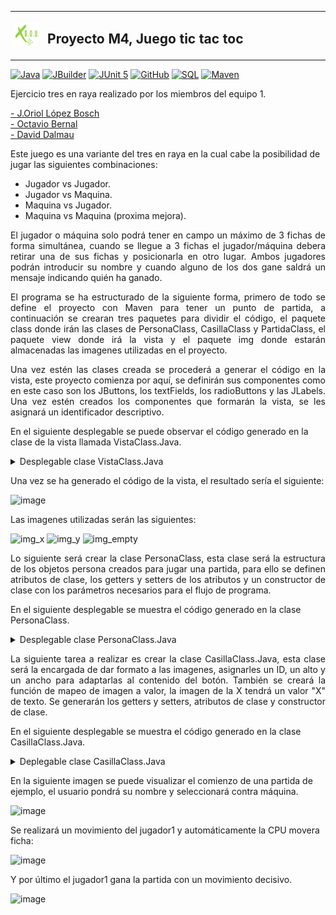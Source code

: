 <table>
 <tr>
    <td width="100px"><img src="https://github.com/OctavioBernalGH/BTC_Reus2022_UD16/blob/main/dou_logo.png" alt="Team DOU"/></td>
  <td width="1000px"> <h2> Proyecto M4, Juego tic tac toc </h2> </td>
  
 </tr>
</table>
 
[![Java](https://img.shields.io/badge/Java-FrontEnd-informational)]()
[![JBuilder](https://img.shields.io/badge/JBuilder-View-critical)]()
[![JUnit 5](https://img.shields.io/badge/JUnit%205-Testing-success)]()
[![GitHub](https://img.shields.io/badge/GitHub-Repository-lightgrey)]()
[![SQL](https://img.shields.io/badge/SQL-DataBase-yellowgreen)]()
[![Maven](https://img.shields.io/badge/Maven-ProjectStructure-blueviolet)]()
 
Ejercicio tres en raya realizado por los miembros del equipo 1.

  [- J.Oriol López Bosch](https://github.com/mednologic)<br>
  [- Octavio Bernal](https://github.com/OctavioBernalGH)<br>
  [- David Dalmau](https://github.com/DavidDalmauDieguez)

 Este juego es una variante del tres en raya en la cual cabe la posibilidad de jugar las siguientes combinaciones:
  - Jugador vs Jugador.
  - Jugador vs Maquina.
  - Maquina vs Jugador.
  - Maquina vs Maquina (proxima mejora).

<p align="justify">El jugador o máquina solo podrá tener en campo un máximo de 3 fichas de forma simultánea, cuando se llegue a 3 fichas el jugador/máquina debera retirar una de sus fichas y posicionarla en otro lugar. Ambos jugadores podrán introducir su nombre y cuando alguno de los dos gane saldrá un mensaje indicando quién ha ganado.</p>

<p align="justify">El programa se ha estructurado de la siguiente forma, primero de todo se define el proyecto con Maven para tener un punto de partida, a continuación se crearan tres paquetes para dividir el código, el paquete class donde irán las clases de PersonaClass, CasillaClass y PartidaClass, el paquete view donde irá la vista y el paquete img donde estarán almacenadas las imagenes utilizadas en el proyecto.</p>

<p align="justify">Una vez estén las clases creada se procederá a generar el código en la vista, este proyecto comienza por aquí, se definirán sus componentes como en este caso son los JButtons, los textFields, los radioButtons y las JLabels. Una vez estén creados los componentes que formarán la vista, se les asignará un identificador descriptivo.</p>

En el siguiente desplegable se puede observar el código generado en la clase de la vista llamada VistaClass.Java.

<details>
 <summary>Desplegable clase VistaClass.Java</summary>
 
 <br>
 
 ```java
package BTC_Reus2022_M4.tiktaktok.View;

/**
 * @author Josep Oriol López Bosch
 * @author David Dalmau Dieguez
 * @author Octavio Bernal Vilana
 * @version 0.0.1
 * @date 05/05/2022
 */
import java.awt.EventQueue;
import java.awt.event.ActionEvent;
import java.awt.event.ActionListener;
import java.util.ArrayList;
import java.util.List;
import java.util.Random;

import javax.swing.JFrame;
import javax.swing.ButtonGroup;
import javax.swing.JButton;
import javax.swing.JLabel;
import javax.swing.JOptionPane;
import javax.swing.JTextField;
import javax.swing.JRadioButton;
import BTC_Reus2022_M4.tiktaktok.Class.CasillaClass;
import BTC_Reus2022_M4.tiktaktok.Class.PersonaClass;
import BTC_Reus2022_M4.tiktaktok.Class.partidaClass;

public class VistaClass implements ActionListener{
	
	public Random rand = new Random();

	private JFrame frame;
	private JTextField txt_Nombre_Jugador_1;
	private JTextField txt_Nombre_Jugador_2;
	private final int WIDTH=100;
	private final int HEIGHT=100;
	public CasillaClass casilla;
	public CasillaClass btn_1;
	public CasillaClass btn_2;
	public CasillaClass btn_3;
	public CasillaClass btn_4;
	public CasillaClass btn_5;
	public CasillaClass btn_6;
	public CasillaClass btn_7;
	public CasillaClass btn_8;
	public CasillaClass btn_9;

	public PersonaClass jugador1;
	public PersonaClass jugador2;
	public partidaClass partidaActiva;
	
	int fichasPlayer1	=0;
	int fichasPlayer2	=0;
	int fichasCPU1		=0;
	int fichasCPU2		=0;
	
	JRadioButton radio_Humano_Jugador_2;
	JRadioButton radio_Humano_Jugador_1;
	
	public List <CasillaClass> listCasillas = new ArrayList<CasillaClass>();
	public List <CasillaClass> casillasVaciasList = new ArrayList<CasillaClass>();
	public List <CasillaClass> casillasXList = new ArrayList<CasillaClass>();
	public List <CasillaClass> casillasYList = new ArrayList<CasillaClass>();	
	

	/**
	 * Launch the application.
	 */
	public static void main(String[] args) {
		EventQueue.invokeLater(new Runnable() {
			public void run() {
				try {
					VistaClass window = new VistaClass();
					window.frame.setVisible(true);
				} catch (Exception e) {
					e.printStackTrace();
				}
			}
		});
	}

	/**
	 * Create the application.
	 */
	public VistaClass() {
		initialize();
	}

	/**
	 * Initialize the contents of the frame.
	 */
	private void initialize() {
		

		//Declaration	
		frame = new JFrame();
		frame.setBounds(100, 100, 769, 383);
		frame.setDefaultCloseOperation(JFrame.EXIT_ON_CLOSE);
		frame.getContentPane().setLayout(null);
		btn_1 									= new CasillaClass(0,WIDTH, HEIGHT);// Posición fila 1 columna 1
		btn_2 									= new CasillaClass(1,WIDTH, HEIGHT);// Posición fila 1 columna 2
		btn_3 									= new CasillaClass(2,WIDTH, HEIGHT);// Posición fila 1 columna 3
		btn_4 									= new CasillaClass(3,WIDTH, HEIGHT);// Posición fila 2 columna 1
		btn_5 									= new CasillaClass(4,WIDTH, HEIGHT);// Posición fila 2 columna 2
		btn_6 									= new CasillaClass(5,WIDTH, HEIGHT);// Posición fila 2 columna 3
		btn_7 									= new CasillaClass(6,WIDTH, HEIGHT);// Posición fila 3 columna 1
		btn_8 									= new CasillaClass(7,WIDTH, HEIGHT);// Posición fila 3 columna 2
		btn_9 									= new CasillaClass(8,WIDTH, HEIGHT);// Posición fila 3 columna 3
		
		JButton btn_Nueva_Partida 				= new JButton("Nueva Partida");
		btn_Nueva_Partida.addActionListener(new ActionListener() {
			public void actionPerformed(ActionEvent e) {
				nuevaPartida();
			}
		});
		JLabel lbl_Jugador_1 					= new JLabel("Jugador 1");
		JLabel lbl_Nombre_Jugador_1 			= new JLabel("Nombre");
		JLabel lbl_Jugador_2 					= new JLabel("Jugador 2");
		txt_Nombre_Jugador_1 					= new JTextField();
		JLabel lbl_Nombre_Jugador_2 			= new JLabel("Nombre");
		JLabel lbl_Tipo_Jugador_1 				= new JLabel("Tipo:");
		JLabel lbl_Tipo_Jugador_2 				= new JLabel("Tipo:");
		radio_Humano_Jugador_1 	= new JRadioButton("Humano");// Adding radioButton  jugador 1 al grupo de botones.
		radio_Humano_Jugador_1.setSelected(true);
		JRadioButton radio_CPU_Jugador_1 		= new JRadioButton("CPU");
		radio_Humano_Jugador_2 	= new JRadioButton("Humano");// Adding radioButton  jugador 2 al grupo de botones.
		radio_Humano_Jugador_2.setSelected(true);
		JRadioButton radio_CPU_Jugador_2 		= new JRadioButton("CPU");
		ButtonGroup grupoRadioButtonJugador1 	= new ButtonGroup();// Se crea una instancia de la clase ButtonGroup para el jugador 1.
		ButtonGroup grupoRadioButtonJugador2 	= new ButtonGroup();// Se crea una instancia de la clase ButtonGroup para el jugador 2.
		txt_Nombre_Jugador_2 					= new JTextField();
		JButton btn_Comenzar_Partida 			= new JButton("Comenzar Partida");
		asignarCasillaAList();
		//Seteamos todas las casillas en false a la espera de una nueva partida
		for(CasillaClass casilla: listCasillas) {
					casilla.setEnabled(false);
				}

		//Parameterizing		
		btn_1.setBounds(10, 10, WIDTH, HEIGHT);
		btn_2.setBounds(120, 10, WIDTH, HEIGHT);
		btn_3.setBounds(230, 10, WIDTH, HEIGHT);
		btn_4.setBounds(10, 120, WIDTH, HEIGHT);
		btn_5.setBounds(120, 120, WIDTH, HEIGHT);
		btn_6.setBounds(230, 120, WIDTH, HEIGHT);
		btn_7.setBounds(10, 230, WIDTH, HEIGHT);
		btn_8.setBounds(120, 230, WIDTH, HEIGHT);
		btn_9.setBounds(230, 230, WIDTH, HEIGHT);
		btn_Nueva_Partida.setBounds(420, 252, 137, 23);
		lbl_Jugador_1.setBounds(382, 38, 63, 14);
		lbl_Nombre_Jugador_1.setBounds(382, 63, 63, 14);
		txt_Nombre_Jugador_1.setBounds(455, 60, 128, 20);
		txt_Nombre_Jugador_1.setColumns(10);
		lbl_Jugador_2.setBounds(382, 149, 63, 14);
		lbl_Nombre_Jugador_2.setBounds(382, 174, 63, 14);
		txt_Nombre_Jugador_2.setColumns(10);
		txt_Nombre_Jugador_2.setBounds(455, 171, 128, 20);
		lbl_Tipo_Jugador_1.setBounds(382, 108, 46, 14);
		lbl_Tipo_Jugador_2.setBounds(382, 214, 46, 14);
		radio_Humano_Jugador_1.setBounds(455, 104, 85, 23);
		radio_CPU_Jugador_1.setBounds(602, 104, 74, 23);
		radio_Humano_Jugador_2.setBounds(455, 210, 85, 23);
		radio_CPU_Jugador_2.setBounds(602, 210, 74, 23);
		btn_Comenzar_Partida.setBounds(420, 286, 137, 23);

		//ActionListeners
		btn_1.addActionListener(this);
		btn_2.addActionListener(this);
		btn_3.addActionListener(this);
		btn_4.addActionListener(this);
		btn_5.addActionListener(this);
		btn_6.addActionListener(this);
		btn_7.addActionListener(this);
		btn_8.addActionListener(this);
		btn_9.addActionListener(this);


		//Adding to content Panel the components
		grupoRadioButtonJugador1.add(radio_Humano_Jugador_1);
		grupoRadioButtonJugador1.add(radio_CPU_Jugador_1);
		grupoRadioButtonJugador2.add(radio_Humano_Jugador_2);
		grupoRadioButtonJugador2.add(radio_CPU_Jugador_2);
		frame.getContentPane().add(txt_Nombre_Jugador_1);
		frame.getContentPane().add(btn_Comenzar_Partida);
		frame.getContentPane().add(radio_CPU_Jugador_2);
		frame.getContentPane().add(radio_Humano_Jugador_2);
		frame.getContentPane().add(radio_CPU_Jugador_1);
		frame.getContentPane().add(radio_Humano_Jugador_1);
		frame.getContentPane().add(lbl_Tipo_Jugador_2);
		frame.getContentPane().add(lbl_Tipo_Jugador_1);
		frame.getContentPane().add(txt_Nombre_Jugador_2);
		frame.getContentPane().add(lbl_Nombre_Jugador_2);
		frame.getContentPane().add(lbl_Jugador_2);
		frame.getContentPane().add(lbl_Nombre_Jugador_1);
		frame.getContentPane().add(lbl_Jugador_1);
		frame.getContentPane().add(btn_Nueva_Partida);
		frame.getContentPane().add(btn_9);
		frame.getContentPane().add(btn_8);
		frame.getContentPane().add(btn_7);
		frame.getContentPane().add(btn_6);
		frame.getContentPane().add(btn_5);
		frame.getContentPane().add(btn_4);
		frame.getContentPane().add(btn_3);
		frame.getContentPane().add(btn_2);
		frame.getContentPane().add(btn_1);

	}

	@Override
	public void actionPerformed(ActionEvent e) {
		//Getting info from the event
		CasillaClass btnPress = (CasillaClass)e.getSource();
		//Getting the text of the widget
		int name = btnPress.getIdCasilla();
		//Switching the action request
		switch(name) {
		case 0:
			jugada(btn_1);
			break;
		case 1:
			jugada(btn_2);
			break;
		case 2:
			jugada(btn_3);
			break;
		case 3:
			jugada(btn_4);
			break;
		case 4:
			jugada(btn_5);
			break;
		case 5:
			jugada(btn_6);
			break;
		case 6:
			jugada(btn_7);
			break;
		case 7:
			jugada(btn_8);
			break;
		case 8:
			jugada(btn_9);
			break;
		}

	}

	/**
	 * 
	 */
	public void jugada(CasillaClass casillaActiva) {
		//Switch para determinar el jugador
		switch(quienVa()) {
			case 1: //Player 1
				turno(casillaActiva, 'X', fichasPlayer1);
				//TODO: SI JUGADOR 1 ES ROBOT JUGADA RANDDOM
				
				if(jugador2.getTipoJugador()==1) {
					turnoCPU(2, fichasCPU2);
				}
				break;
			case 2:
				
				if(jugador2.getTipoJugador()==1) {
					//Generating a random choose of field
					int casillaRandom = (int)Math.floor(Math.random()*(8-0+1)+0);
				
					turno(listCasillas.get(casillaRandom), 'Y', fichasPlayer1);
				}else {
					turno(casillaActiva, 'Y', fichasPlayer2);
				}
				break;
		}
	}
	public void turno(CasillaClass casillaActiva, char valorFicha, int fichasPlayer) {
			
			if(casillaActiva.getMarcadoCon()=='V') { //Casilla vacia
				if(fichasPlayer<3) {//Jugador tiene menos de 3 fichas
			
					//Todo setFicha y cambiar turno
					casillaActiva.marcadoCasilla(quienVa());
					if(valorFicha=='X') {
						fichasPlayer1++;
					}else {
						fichasPlayer2++;
					}
		
					comprobarGanador();
					cambiarTurno();
				}
			}else {//Esta marcada con x o Y
				if(fichasPlayer==3) {//Si el jugador tiene 3 en el tablero
					if(casillaActiva.getMarcadoCon()==valorFicha) {
						casillaActiva.setVacio();
						if(valorFicha=='X') {
							fichasPlayer1--;
						}else {
							fichasPlayer2--;
						}
					}
					
				}
				
			}
		}
	public void turnoCPU(int valorFicha, int fichasPlayer) {
		int numRandom;
		//casillasVaciasList = new ArrayList <CasillaClass>();
		if(fichasCPU2<3) {
			//Buscamos las casillas vacias
			listarCasillasVacias();
			numRandom= rand.nextInt(casillasVaciasList.size());
			//De las casillas vacias elegimos una random
			casillasVaciasList.get(numRandom).marcadoCasilla(valorFicha);
			fichasCPU2++;
			comprobarGanador();
			
			cambiarTurno();
		}else{
			//Buscamos las casillas con la Y
			listarCasillasY();
			numRandom= rand.nextInt(casillasYList.size());
			//elegimos una de ellas random y la vaciamos
			casillasYList.get(numRandom).setVacio();
			fichasCPU2--;
			//Buscamos las casillas vacias
			listarCasillasVacias();
			numRandom= rand.nextInt(casillasVaciasList.size());
			//De las casillas vacias elegimos una random        
			casillasVaciasList.get(numRandom).marcadoCasilla(valorFicha);
			fichasCPU2++;
			comprobarGanador();
			
			cambiarTurno();
		}
		
	}
	private void listarCasillasX() {
		casillasXList.clear();
		for(CasillaClass casilla : listCasillas) {
			//TODO: limpiarArray;
			if(casilla.getMarcadoCon()=='X') {
				casillasXList.add(casilla);
			}
		}
	}
	private void listarCasillasY() {
		casillasYList.clear();
		for(CasillaClass casilla : listCasillas) {
			//TODO: limpiarArray;
			if(casilla.getMarcadoCon()=='Y') {
				casillasYList.add(casilla);
			}
		}
	}
	private void listarCasillasVacias() {
		casillasVaciasList.clear();
		for(CasillaClass casilla : listCasillas) {
			//TODO: limpiarArray;
			if(casilla.getMarcadoCon()=='V') {
				casillasVaciasList.add(casilla);
			}
		}
	}
	private void setFichaMenor3(int fichasPlayer, int numRandom, int valorFicha) {
		
		//Jugador tiene menos de 3 fichas
		
				
		//SetFicha y cambiar turno
				listCasillas.get(numRandom).marcadoCasilla(valorFicha);
				comprobarGanador();	
				fichasCPU1++;
				cambiarTurnoCPU();
				//cambiarTurno();
		
	}

	private void setCasillaYCambioTurno(int numRandom, int valorFicha ) {
		listCasillas.get(numRandom).marcadoCasilla(valorFicha);
		fichasCPU1++;
		cambiarTurno();
	}

	//Funcion para saber si la casilla esta llena
	private Boolean casillaLlena(int numRandom) {
		boolean flag = false;
		if(!casillaRandomVacia(numRandom)) {
			flag = true;
		}
		return flag;
	}

	private boolean casillaRandomVacia(int numRandom) {
	
		return listCasillas.get(numRandom).getMarcadoCon()=='V';
		
	}


	public void nuevaPartida() {
		//Control for kind of players
		fichasPlayer1	=0;
		fichasPlayer2	=0;
		fichasCPU1		=0;
		fichasCPU2		=0;
		int cpu1=0;
		int cpu2=0;
		if(!radio_Humano_Jugador_1.isSelected()) {
			cpu1=1;
		}
		if(!radio_Humano_Jugador_2.isSelected()) {
			cpu2=1;
		}
		jugador1 = new PersonaClass(txt_Nombre_Jugador_1.getText(), cpu1, 0, 'X');
		jugador2 = new PersonaClass(txt_Nombre_Jugador_2.getText(), cpu2, 0, 'Y');
		partidaActiva = new partidaClass();
		JOptionPane.showMessageDialog(null, "Suerte!! Turno de: "+txt_Nombre_Jugador_1.getText());
		for(CasillaClass casilla: listCasillas) {
			casilla.setVacio();
			casilla.setEnabled(true);
		}
		jugador1.setEsTuTurno(true);	
	}
	public void comprobarGanador() {
		partidaClass.asignarValoresAChars(listCasillas);
	}

	// Asignamos los valores de la lista a cada boton
	public void asignarCasillaAList() {
		listCasillas.add(btn_1);
		listCasillas.add(btn_2);
		listCasillas.add(btn_3);
		listCasillas.add(btn_4);
		listCasillas.add(btn_5);
		listCasillas.add(btn_6);
		listCasillas.add(btn_7);
		listCasillas.add(btn_8);
		listCasillas.add(btn_9);
		
		
	}
	
	// Funcion para los turnos de los jugadores
	public int quienVa() {
		if(jugador1.getEsTuTurno()) {
			return 1; // Jugador1	
		} else {
			return 2; // Jugador2
		}

	}

	// Funcion para ver los valores de las casillas
	public boolean comprobarNumeroCasillasJugador(PersonaClass jugadorN) {
		boolean flag = false;
		if(jugadorN.getFichasPosicionadas() < 3) {
			flag = true;

		}
		return flag;
	}

	// Funcion para ver de quien es el turno
	public PersonaClass quienVaPersonaClass() {
		if(jugador1.getEsTuTurno()) {
			return jugador1; // Jugador1	
		} else {
			return jugador2; // Jugador2
		}

	}
	
	// Funcion para saber que la casilla esta vacia
	public boolean comprobarFichaVacia(CasillaClass casillaAComprobar) {
		boolean flag = false;

		if (casillaAComprobar.getMarcadoCon() == 'V') {
			flag = true;
		}
		return flag;
	}

	// Comprueba que la casilla tenga o una X o una Y
	public char comprobarFichaXY(CasillaClass casillaComprobar) {
		char flag = 'A';

		if (casillaComprobar.getMarcadoCon() == 'X') {
			flag = 'X';
		} else {
			flag = 'Y';
		}

		return flag;

	}
	public void cambiarTurnoCPU() {
		
			jugador1.setEsTuTurno(true);
			jugador2.setEsTuTurno(false);
		
	}
	// Funcion para el cambio de turno
	public void cambiarTurno() {
		if (jugador1.getEsTuTurno()) {
			jugador2.setEsTuTurno(true);
			jugador1.setEsTuTurno(false);
		} else {
			jugador1.setEsTuTurno(true);
			jugador2.setEsTuTurno(false);
		}
	}
}
 
 ```
 
</details>

Una vez se ha generado el código de la vista, el resultado sería el siguiente:
	
![image](https://user-images.githubusercontent.com/103035621/167820394-32a1ddc3-cc51-422c-8b8d-49a83894c03b.png)
	
Las imagenes utilizadas serán las siguientes:
	
![img_x](https://user-images.githubusercontent.com/103035621/167822152-eb987709-092a-4c99-b5cc-7b769ad80f4b.png)
![img_y](https://user-images.githubusercontent.com/103035621/167822157-70e31c96-c213-48f5-8193-f31ff2346323.png)
![img_empty](https://user-images.githubusercontent.com/103035621/167822160-d65d76d8-8778-4b29-a99e-ac3da928b77d.png)

<p align="justify">Lo siguiente será crear la clase PersonaClass, esta clase será la estructura de los objetos persona creados para jugar una partida, para ello se definen atributos de clase, los getters y setters de los atributos y un constructor de clase con los parámetros necesarios para el flujo de programa.</p>

En el siguiente desplegable se muestra el código generado en la clase PersonaClass.
	
<details>
	<summary>Desplegable clase PersonaClass.Java</summary>
<br>	
	
```java
	
package BTC_Reus2022_M4.tiktaktok.Class;

/**
 * @author Josep Oriol López Bosch
 * @author David Dalmau Dieguez
 * @author Octavio Bernal Vilana
 * @version 0.0.1
 * @date 05/05/2022
 */
public class PersonaClass {

	// Se definen los atributos de clase
	private String nombre = ""; //Name of the gamer
	private int tipoJugador = 0; //0 person, 1 cpu
	private int fichasPosicionadas = 0; //Number of "fichas on the board"
	private char fichaAsociada = 'V'; //Kind of "ficha" 'x' or 'y'
	private boolean esTuTurno = false;

	// Se define constructor de clase con todos los parámetros
	public PersonaClass(String nombre, int tipoJugador, int fichasPosicionadas, char fichaAsociada) {
		this.nombre = nombre;
		this.tipoJugador = tipoJugador;
		this.fichasPosicionadas = fichasPosicionadas;
		this.fichaAsociada = fichaAsociada;
	}

	// Se definen los Getters & Setters de todos los atributos de clase.
	/**
	 * @return the nombre
	 */
	public String getNombre() {
		return nombre;
	}

	/**
	 * @param nombre the nombre to set
	 */
	public void setNombre(String nombre) {
		this.nombre = nombre;
	}

	/**
	 * @return the tipoJugador
	 */
	public int getTipoJugador() {
		return tipoJugador;
	}

	/**
	 * @param tipoJugador the tipoJugador to set
	 */
	public void setTipoJugador(int tipoJugador) {
		this.tipoJugador = tipoJugador;
	}

	/**
	 * @return the fichasPosicionadas
	 */
	public int getFichasPosicionadas() {
		return fichasPosicionadas;
	}

	/**
	 * @param fichasPosicionadas the fichasPosicionadas to set
	 */
	public void setFichasPosicionadas(int fichasPosicionadas) {
		this.fichasPosicionadas = fichasPosicionadas;
	}

	/**
	 * @return the fichaAsociada
	 */
	public char getFichaAsociada() {
		return fichaAsociada;
	}

	/**
	 * @param fichaAsociada the fichaAsociada to set
	 */
	public void setFichaAsociada(char fichaAsociada) {
		this.fichaAsociada = fichaAsociada;
	}
	
	public boolean getEsTuTurno() {
		return esTuTurno;
	}
	
	public void setEsTuTurno(boolean esTuTurno) {
		this.esTuTurno = esTuTurno;
	}

	}
```
	
</details>	
	
<p align="justify">La siguiente tarea a realizar es crear la clase CasillaClass.Java, esta clase será la encargada de dar formato a las imagenes, asignarles un ID, un alto y un ancho para adaptarlas al contenido del botón. También se creará la función de mapeo de imagen a valor, la imagen de la X tendrá un valor "X" de texto. Se generarán los getters y setters, atributos de clase y constructor de clase.</p>
	
En el siguiente desplegable se muestra el código generado en la clase CasillaClass.Java.
	
<details>
	
<summary>Deplegable clase CasillaClass.Java</summary>
		
<br>
		
```java
	
package BTC_Reus2022_M4.tiktaktok.Class;

import java.awt.Image;

import javax.swing.ImageIcon;
import javax.swing.JButton;

public class CasillaClass extends JButton{
	
	private int idCasilla = 0;
	//Estate of the field using getter and setter
	private char marcadoCon ='V';
	private int width=100,height=100;
	public Image imgEmpty 	= new ImageIcon(this.getClass().getResource("/img/img_empty.png")).getImage();
	public Image imgX 		= new ImageIcon(this.getClass().getResource("/img/img_x.png")).getImage();
	public Image imgY 		= new ImageIcon(this.getClass().getResource("/img/img_y.png")).getImage();
	public ImageIcon iconEmpty = scaleImage(imgEmpty);
	public ImageIcon iconX = scaleImage(imgX) ;
	public ImageIcon iconY = scaleImage(imgY);
	
	
//Constructor

	/**
	 * 
	 * @param idCasilla  	- Position of field
	 * @param marcadoCon 	- State of field
	 * @param width			- Dimension of image Width
	 * @param height		- Dimension of image Height
	 * @param imgEmpty		- Initial image empty
	 */
	
	public CasillaClass(int idCasilla, int width, int height) {
		super();
		this.idCasilla = idCasilla;
		this.width = 100;
		this.height = 100;
		this.setIcon(iconEmpty);
	}
	
//Functions
	//Change the value of the field on image and value
	public void marcadoCasilla(int jugador) {
		
		switch(jugador) {
			case 1:
				this.setIcon(iconX);
				this.marcadoCon = 'X';
				break;
			case 2:
				this.setIcon(iconY);
				this.marcadoCon = 'Y';
				break;	
			case 3:
			this.setIcon(iconEmpty);
			this.marcadoCon = 'V';
			break;
		}
	}
	//Change to empty
	public void setVacio() {
		this.setIcon(iconEmpty);
		this.marcadoCon = 'V';
	}
	
	/**
	 * 
	 * @param Image
	 * @return image scaled in ImageIconFormat
	 */
		public ImageIcon scaleImage(Image imageOriginal) {
			
			ImageIcon imgScaled 	= null;
			Image imgProcess		= null;
		
			imgProcess = imageOriginal.getScaledInstance(this.width, this.height, ABORT);
			imgScaled = new ImageIcon(imgProcess);
			
			return imgScaled;
		}

	public int getIdCasilla() {
		return idCasilla;
	}

	public void setIdCasilla(int idCasilla) {
		this.idCasilla = idCasilla;
	}

	public char getMarcadoCon() {
		return marcadoCon;
	}

	public void setMarcadoCon(char marcadoCon) {
		this.marcadoCon = marcadoCon;
	}

	public ImageIcon getImgEmpty() {
		return iconEmpty;
	}

	public void setImgEmpty(ImageIcon imgEmpty) {
		this.iconEmpty = imgEmpty;
	}

	public ImageIcon getImgX() {
		return iconX;
	}

	public void setImgX(ImageIcon imgX) {
		this.iconX = imgX;
	}

	public ImageIcon getImgY() {
		return iconY;
	}

	public void setImgY(ImageIcon imgY) {
		this.iconY = imgY;
	}

	public Image getImgInit() {
		return imgEmpty;
	}

	public void setImgInit(Image imgInit) {
		this.imgEmpty = imgInit;
	}

	
//Getters and Setters

}

	
```
		
</details>
	
En la siguiente imagen se puede visualizar el comienzo de una partida de ejemplo, el usuario pondrá su nombre y seleccionará contra máquina.

![image](https://user-images.githubusercontent.com/103035621/167817407-bd9ab7f5-d406-4ca8-bce1-e2743c72b2f0.png)

Se realizará un movimiento del jugador1 y automáticamente la CPU movera ficha:

![image](https://user-images.githubusercontent.com/103035621/167817808-7913c25e-09fb-44d9-8b99-772efff42960.png)

Y por último el jugador1 gana la partida con un movimiento decisivo.

![image](https://user-images.githubusercontent.com/103035621/167818039-9e5ef6ee-e902-4c5f-9181-26123ce7780d.png)

